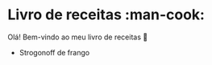 # Livro de receitas :man-cook:

Olá! Bem-vindo ao meu livro de receitas :wave:

- Strogonoff de frango
